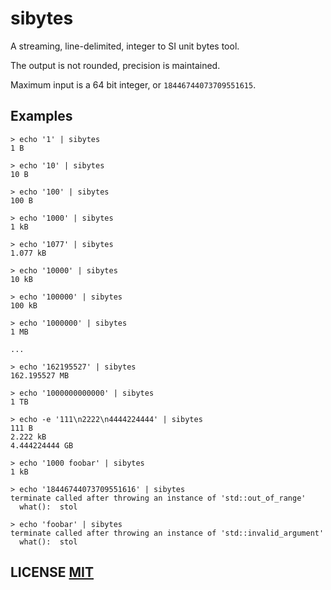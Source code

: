 # sibytes
A streaming, line-delimited, integer to SI unit bytes tool.

The output is not rounded,  precision is maintained.

Maximum input is a 64 bit integer, or `18446744073709551615`.


## Examples
```
> echo '1' | sibytes
1 B

> echo '10' | sibytes
10 B

> echo '100' | sibytes
100 B

> echo '1000' | sibytes
1 kB

> echo '1077' | sibytes
1.077 kB

> echo '10000' | sibytes
10 kB

> echo '100000' | sibytes
100 kB

> echo '1000000' | sibytes
1 MB

...

> echo '162195527' | sibytes
162.195527 MB

> echo '1000000000000' | sibytes
1 TB

> echo -e '111\n2222\n4444224444' | sibytes
111 B
2.222 kB
4.444224444 GB

> echo '1000 foobar' | sibytes
1 kB

> echo '18446744073709551616' | sibytes
terminate called after throwing an instance of 'std::out_of_range'
  what():  stol

> echo 'foobar' | sibytes
terminate called after throwing an instance of 'std::invalid_argument'
  what():  stol
```

## LICENSE [MIT](LICENSE)
